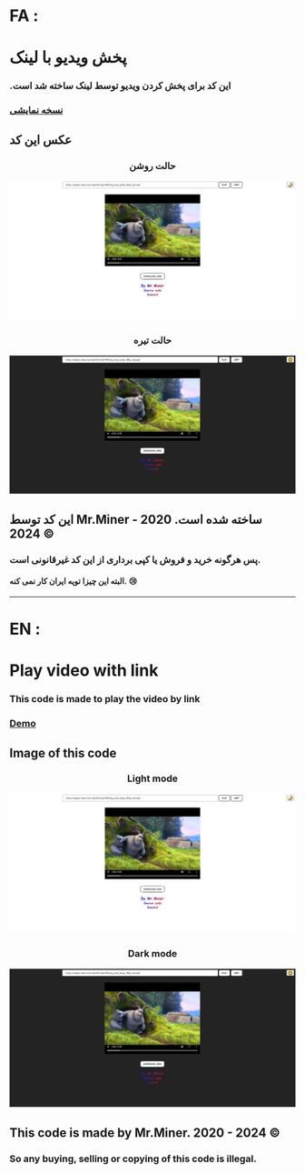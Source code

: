 # FA :
# پخش ویدیو با لینک

###  .این کد برای پخش کردن ویدیو توسط لینک ساخته شد است

<h3><a href="http://miner-site.rf.gd/pc/Video-Viewer/index.html">نسخه نمایشی</a></h3>

## عکس این کد 

<h3 align="center">حالت روشن</h2>
<img src="img/Day.PNG" alt="day">

<h3 align="center">حالت تیره</h3>
<img src="img/Night.PNG" alt="night">

<h2>این کد توسط Mr.Miner ساخته شده است. 2020 - 2024 ©</h2>
<h3>پس هرگونه خرید و فروش یا کپی برداری از این کد غیرقانونی است.</h3>
<h4>البته این چیزا تویه ایران کار نمی کنه. 😢</h4>


---
# EN :

# Play video with link

### This code is made to play the video by link

<h3><a href="http://miner-site.rf.gd/pc/Video-Viewer/index.html">Demo</a></h3>

## Image of this code 

<h3 align="center">Light mode</h2>
<img src="img/Day.PNG" alt="day">

<h3 align="center">Dark mode</h3>
<img src="img/Night.PNG" alt="night">

<h2>This code is made by Mr.Miner. 2020 - 2024 ©</h2>
<h3>So any buying, selling or copying of this code is illegal.</h3>
